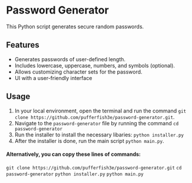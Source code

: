 # Password Generator

This Python script generates secure random passwords.

## Features

* Generates passwords of user-defined length.
* Includes lowercase, uppercase, numbers, and symbols (optional).
* Allows customizing character sets for the password.
* UI with a user-friendly interface

## Usage 
1. In your local environment, open the terminal and run the command `git clone https://github.com/pufferfish3e/password-generator.git`.
2. Navigate to the `password-generator` file by running the command `cd password-generator`
3. Run the installer to install the necessary libaries: `python installer.py`
4. After the installer is done, run the main script `python main.py`.

#### Alternatively, you can copy these lines of commands: 
`git clone https://github.com/pufferfish3e/password-generator.git`
`cd password-generator`
`python installer.py`
`python main.py`
